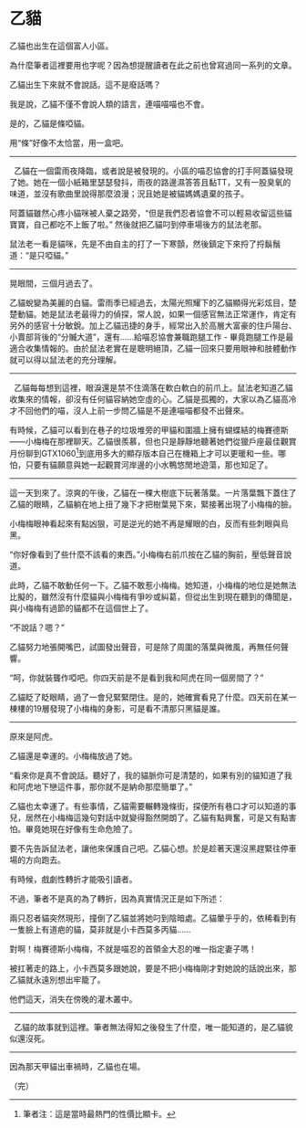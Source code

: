 # 乙貓

乙貓也出生在這個富人小區。

為什麼筆者這裡要用也字呢？因為想提醒讀者在此之前也曾寫過同一系列的文章。

乙貓出生下來就不會說話。這不是廢話嗎？

我是說，乙貓不僅不會說人類的語言，連喵喵喵也不會。

是的，乙貓是條啞貓。

用“條”好像不太恰當，用一盒吧。

---
 
乙貓在一個雷雨夜降臨，或者說是被發現的。小區的喵忍協會的打手阿蓋貓發現了她。她在一個小紙箱里瑟瑟發抖，雨夜的路邊濕答答且黏TT，又有一股臭氧的味道，並沒有歌曲里說得那麼浪漫；況且她是被貓媽媽遺棄的孩子。

阿蓋貓雖然心疼小貓咪被人棄之路旁，“但是我們忍者協會不可以輕易收留這些貓寶寶，自己都吃不上飯了啦。” 然後就把乙貓叼到停車場後方的鼠法老那。

鼠法老一看是貓咪，先是不由自主的打了一下寒顫，然後鎮定下來捋了捋鬍鬚道：“是只啞貓。”

---

晃眼間，三個月過去了。

乙貓蛻變為美麗的白貓。雷雨季已經過去，太陽光照耀下的乙貓顯得光彩炫目，楚楚動貓。她是鼠法老最得力的偵探，常人說，如果一個感官無法正常運作，肯定有另外的感官十分敏銳。加上乙貓迅捷的身手，經常出入於高層大富豪的住戶陽台、小賣部背後的“分贓大道”，還有……給喵忍協會兼職跑腿工作 - 畢竟跑腿工作是最適合收集情報的。由於鼠法老實在是聰明絕頂，乙貓一回來只要用眼神和肢體動作就可以得以鼠法老的充分理解。

---
 
乙貓每每想到這裡，眼淚還是禁不住滴落在軟白軟白的前爪上。鼠法老知道乙貓收集來的情報，卻沒有任何貓容納她空虛的心。乙貓是孤獨的，大家以為乙貓高冷才不回他們的喵，沒人上前一步問乙貓是不是連喵喵都發不出聲來。

有時候，乙貓可以看到在巷子的垃圾堆旁的甲貓和圍牆上擁有蝴蝶結的梅賽德斯——小梅梅在那裡聊天。乙貓很羨慕，但也只是靜靜地聽著她們從獵戶座最佳觀賞月份聊到GTX1060[^i]到底用多大的顯存版本自己在機箱上才可以更暖和一些。哪怕，只要有貓願意與她一起觀賞河岸邊的小水鴨悠閒地遊蕩，那也知足了。

---

這一天到來了。涼爽的午後，乙貓在一棵大樹底下玩著落葉。一片落葉飄下蓋住了乙貓的眼睛，乙貓躺在地上扭了幾下才把樹葉晃下來，緊接著出現了小梅梅的臉。

小梅梅眼神看起來有點凶狠，可是逆光的她不再是耀眼的白，反而有些刺眼與烏黑。

“你好像看到了些什麼不該看的東西。”小梅梅右前爪按在乙貓的胸前，壓低聲音說道。

此時，乙貓不敢動任何一下。乙貓不敢惹小梅梅。她知道，小梅梅的地位是她無法比擬的，雖然沒有什麼貓與小梅梅有爭吵或糾葛，但從出生到現在聽到的傳聞是，與小梅梅有過節的貓都不在這個世上了。

“不說話？嗯？”

乙貓努力地張開嘴巴，試圖發出聲音，可是除了周圍的落葉與微風，再無任何聲響。

“呵，你就裝聾作啞吧。你四天前是不是看到我和阿虎在同一個房間了？”

乙貓眨了眨眼睛，過了一會兒緊緊閉住。是的，她確實看見了什麼。四天前在某一棟樓的19層發現了小梅梅的身影，可是看不清那只黑貓是誰。

---

原來是阿虎。

乙貓還是幸運的。小梅梅放過了她。

“看來你是真不會說話。聽好了，我的貓脈你可是清楚的，如果有別的貓知道了我和阿虎地下戀這件事，那你就不是納命那麼簡單了。”

乙貓也太幸運了。有些事情，乙貓需要輾轉幾條街，探便所有巷口才可以知道的事兒，居然在小梅梅這幾句對話中就變得豁然開朗了。乙貓有點興奮，可是又有點害怕。畢竟她現在好像有生命危險了。

要不先告訴鼠法老，讓他來保護自己吧。乙貓心想。於是趁著天還沒黑趕緊往停車場的方向跑去。

有時候，戲劇性轉折才能吸引讀者。

不過，筆者不是真的為了轉折，因為真實情況正是如下所述：

兩只忍者貓突然現形，撞倒了乙貓並將她叼到陰暗處。乙貓暈乎乎的，依稀看到有一隻臉上有道疤的貓，莫非就是小卡西莫多丙貓……

對啊！梅賽德斯小梅梅，不就是喵忍的首領金大忍的唯一指定妻子嗎！

被扛著走的路上，小卡西莫多跟她說，要是不把小梅梅剛才對她說的話說出來，那乙貓就永遠別想出牢籠了。

他們這天，消失在傍晚的灌木叢中。

---
 
乙貓的故事就到這裡。筆者無法得知之後發生了什麼，唯一能知道的，是乙貓貌似還沒死。

---

因為那天甲貓出車禍時，乙貓也在場。

（完）

[^i]: 筆者注：這是當時最熱門的性價比顯卡。